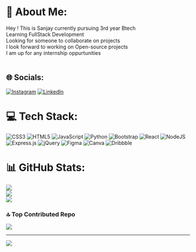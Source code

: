# 💫 About Me:
Hey ! This is Sanjay currently pursuing 3rd year Btech<br>Learning FullStack Development <br>Looking for someone to collaborate on projects<br>I look forward to working on Open-source projects<br>I am up for any internship oppurtunities<br><br>


## 🌐 Socials:
[![Instagram](https://img.shields.io/badge/Instagram-%23E4405F.svg?logo=Instagram&logoColor=white)](https://instagram.com/sanj__vj) [![LinkedIn](https://img.shields.io/badge/LinkedIn-%230077B5.svg?logo=linkedin&logoColor=white)](https://linkedin.com/in/sanjay-surya-556368226) 

# 💻 Tech Stack:
![CSS3](https://img.shields.io/badge/css3-%231572B6.svg?style=for-the-badge&logo=css3&logoColor=white) ![HTML5](https://img.shields.io/badge/html5-%23E34F26.svg?style=for-the-badge&logo=html5&logoColor=white) ![JavaScript](https://img.shields.io/badge/javascript-%23323330.svg?style=for-the-badge&logo=javascript&logoColor=%23F7DF1E) ![Python](https://img.shields.io/badge/python-3670A0?style=for-the-badge&logo=python&logoColor=ffdd54) ![Bootstrap](https://img.shields.io/badge/bootstrap-%238511FA.svg?style=for-the-badge&logo=bootstrap&logoColor=white) ![React](https://img.shields.io/badge/react-%2320232a.svg?style=for-the-badge&logo=react&logoColor=%2361DAFB) ![NodeJS](https://img.shields.io/badge/node.js-6DA55F?style=for-the-badge&logo=node.js&logoColor=white) ![Express.js](https://img.shields.io/badge/express.js-%23404d59.svg?style=for-the-badge&logo=express&logoColor=%2361DAFB) ![jQuery](https://img.shields.io/badge/jquery-%230769AD.svg?style=for-the-badge&logo=jquery&logoColor=white) ![Figma](https://img.shields.io/badge/figma-%23F24E1E.svg?style=for-the-badge&logo=figma&logoColor=white) ![Canva](https://img.shields.io/badge/Canva-%2300C4CC.svg?style=for-the-badge&logo=Canva&logoColor=white) ![Dribbble](https://img.shields.io/badge/Dribbble-EA4C89?style=for-the-badge&logo=dribbble&logoColor=white)
# 📊 GitHub Stats:
![](https://github-readme-stats.vercel.app/api?username=sanjvj&theme=midnight-purple&hide_border=false&include_all_commits=true&count_private=false)<br/>
![](https://github-readme-streak-stats.herokuapp.com/?user=sanjvj&theme=midnight-purple&hide_border=false)<br/>
![](https://github-readme-stats.vercel.app/api/top-langs/?username=sanjvj&theme=midnight-purple&hide_border=false&include_all_commits=true&count_private=false&layout=compact)

### 🔝 Top Contributed Repo
![](https://github-contributor-stats.vercel.app/api?username=sanjvj&limit=5&theme=dark&combine_all_yearly_contributions=true)

---
[![](https://visitcount.itsvg.in/api?id=sanjvj&icon=0&color=11)](https://visitcount.itsvg.in)

<!-- Proudly created with GPRM ( https://gprm.itsvg.in ) -->
